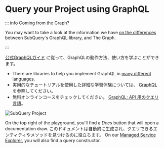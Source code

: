 # Query your Project using GraphQL

::: info Coming from the Graph?

You may want to take a look at the information we have [on the differences](../build/graph-migration.md#graphql-query-differences) between SubQuery's GraphQL library, and The Graph.

:::

[公式GraphQLガイド](https://graphql.org/learn/) に従って、GraphQLの動作方法、使い方を学ぶことができます。

- There are libraries to help you implement GraphQL in [many different languages](https://graphql.org/code/).
- 実用的なチュートリアルを使用した詳細な学習体験については、 [GraphQL](https://www.howtographql.com/) を参照してください。
- 無料オンラインコースをチェックしてください。 [GraphQL: API 用のクエリ言語](https://www.edx.org/course/exploring-graphql-a-query-language-for-apis)。

![SubQuery Project](/assets/img/query.png)

On the top right of the playground, you'll find a _Docs_ button that will open a documentation draw. このドキュメントは自動的に生成され、クエリできるエンティティやメソッドを見つけるのに役立ちます。 On our [Managed Service Explorer](https://explorer.subquery.network/), you will also find a query constructor.

